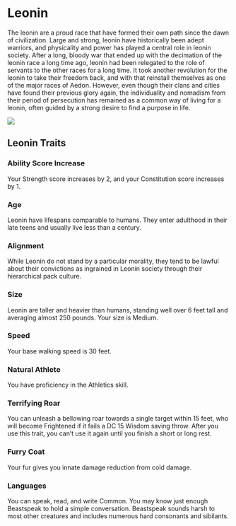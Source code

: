 # Leonin

The leonin are a proud race that have formed their own path since the dawn of civilization. Large and strong, leonin have historically been adept warriors, and physicality and power has played a central role in leonin society. After a long, bloody war that ended up with the decimation of the leonin race a long time ago, leonin had been relegated to the role of servants to the other races for a long time. It took another revolution for the leonin to take their freedom back, and with that reinstall themselves as one of the major races of Aedon. However, even though their clans and cities have found their previous glory again, the individuality and nomadism from their period of persecution has remained as a common way of living for a leonin, often guided by a strong desire to find a purpose in life.

![](https://i.imgur.com/I5A7sSf.png)

## Leonin Traits

### Ability Score Increase 
Your Strength score increases by 2, and your Constitution score increases by 1.

### Age 
Leonin have lifespans comparable to humans. They enter adulthood in their late teens and usually live less than a century.

### Alignment 
While Leonin do not stand by a particular morality, they tend to be lawful about their convictions as ingrained in Leonin society through their hierarchical pack culture.

### Size 
Leonin are taller and heavier than humans, standing well over 6 feet tall and averaging almost 250 pounds. Your size is Medium.

### Speed 
Your base walking speed is 30 feet.

### Natural Athlete
You have proficiency in the Athletics skill.

### Terrifying Roar
You can unleash a bellowing roar towards a single target within 15 feet, who will become Frightened if it fails a DC 15 Wisdom saving throw. After you use this trait, you can’t use it again until you finish a short or long rest.

### Furry Coat
Your fur gives you innate damage reduction from cold damage.

### Languages
You can speak, read, and write Common. You may know just enough Beastspeak to hold a simple conversation. Beastspeak sounds harsh to most other creatures and includes numerous hard consonants and sibilants.
